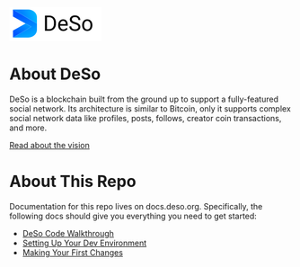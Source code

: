 ![DeSo Logo](/src/assets/deso/camelcase_logo.svg)

# About DeSo
DeSo is a blockchain built from the ground up to support a fully-featured
social network. Its architecture is similar to Bitcoin, only it supports complex
social network data like profiles, posts, follows, creator coin transactions, and
more.

[Read about the vision](https://docs.deso.org/#the-ultimate-vision)

# About This Repo
Documentation for this repo lives on docs.deso.org. Specifically, the following
docs should give you everything you need to get started:
* [DeSo Code Walkthrough](https://docs.deso.org/code/walkthrough)
* [Setting Up Your Dev Environment](https://docs.deso.org/code/dev-setup)
* [Making Your First Changes](https://docs.deso.org/code/making-your-first-changes)
